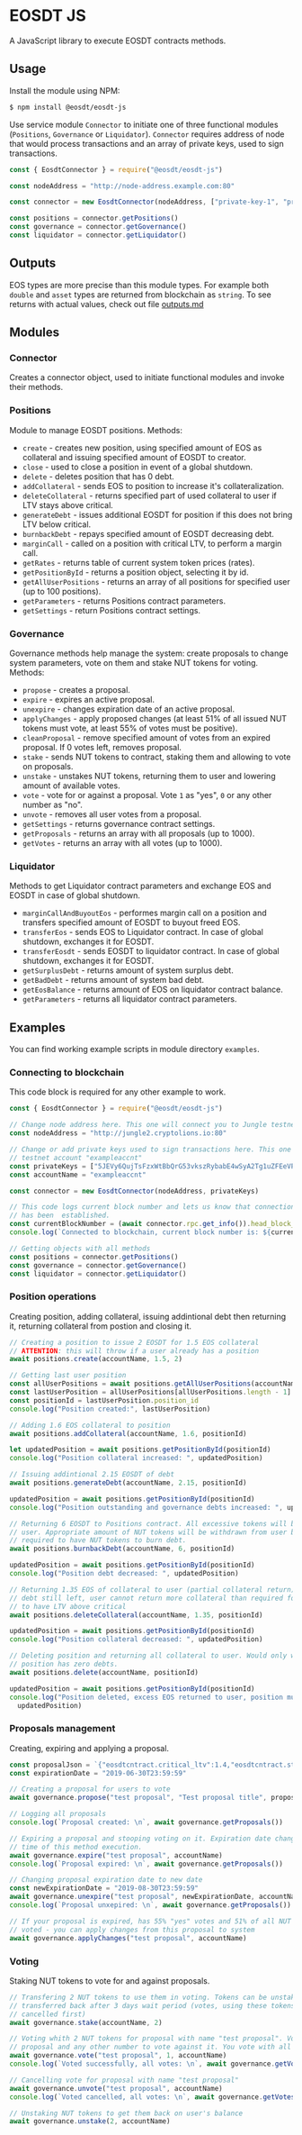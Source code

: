 # EOSDT JS 
A JavaScript library to execute EOSDT contracts methods. 

## Usage
Install the module using NPM:
```bash
$ npm install @eosdt/eosdt-js
```
Use service module `Connector` to initiate one of three functional modules (`Positions`, `Governance` or `Liquidator`). `Connector` requires address of node that would process transactions and an array of private keys, used to sign transactions. 

```Javascript
const { EosdtConnector } = require("@eosdt/eosdt-js")

const nodeAddress = "http://node-address.example.com:80"

const connector = new EosdtConnector(nodeAddress, ["private-key-1", "private-key-2"])

const positions = connector.getPositions()
const governance = connector.getGovernance()
const liquidator = connector.getLiquidator()
```

## Outputs
EOS types are more precise than this module types. For example both `double` and `asset` types are returned from blockchain as `string`. To see returns with actual values, check out file [outputs.md](outputs.md)

## Modules

### Connector 
Creates a connector object, used to initiate functional modules and invoke their methods.

### Positions
Module to manage EOSDT positions. Methods:
- `create` - creates new position, using specified amount of EOS as collateral and issuing specified amount of EOSDT to creator. 
- `close` - used to close a position in event of a global shutdown.
- `delete` - deletes position that has 0 debt.
- `addCollateral` - sends EOS to position to increase it's collateralization. 
- `deleteCollateral` - returns specified part of used collateral to user if LTV stays above critical.
- `generateDebt` - issues additional EOSDT for position if this does not bring LTV below critical.
- `burnbackDebt` - repays specified amount of EOSDT decreasing debt.
- `marginCall` - called on a position with critical LTV, to perform a margin call.
- `getRates` - returns table of current system token prices (rates).
- `getPositionById` - returns a position object, selecting it by id.
- `getAllUserPositions` - returns an array of all positions for specified user (up to 100 positions).
- `getParameters` - returns Positions contract parameters. 
- `getSettings` - return Positions contract settings.

### Governance 
Governance methods help manage the system: create proposals to change system parameters, vote on them and stake NUT tokens for voting. Methods:
- `propose` - creates a proposal. 
- `expire` - expires an active proposal.
- `unexpire` - changes expiration date of an active proposal.
- `applyChanges` - apply proposed changes (at least 51% of all issued NUT tokens must vote, at least 55% of votes must be positive).
- `cleanProposal` - remove specified amount of votes from an expired proposal. If 0 votes left, removes proposal.
- `stake` - sends NUT tokens to contract, staking them and allowing to vote on proposals.
- `unstake` - unstakes NUT tokens, returning them to user and lowering amount of available votes. 
- `vote` - vote for or against a proposal. Vote `1` as "yes", `0` or any other number as "no".
- `unvote` - removes all user votes from a proposal. 
- `getSettings` - returns governance contract settings.
- `getProposals` - returns an array with all proposals (up to 1000).
- `getVotes` - returns an array with all votes (up to 1000). 

### Liquidator
Methods to get Liquidator contract parameters and exchange EOS and EOSDT in case of global shutdown. 
- `marginCallAndBuyoutEos` - performes margin call on a position and transfers specified amount of EOSDT to buyout freed EOS.
- `transferEos` - sends EOS to Liquidator contract. In case of global shutdown, exchanges it for EOSDT.  
- `transferEosdt` - sends EOSDT to liquidator contract. In case of global shutdown, exchanges it for EOSDT.  
- `getSurplusDebt` - returns amount of system surplus debt.
- `getBadDebt` - returns amount of system bad debt. 
- `getEosBalance` - returns amount of EOS on liquidator contract balance.
- `getParameters` - returns all liquidator contract parameters.

## Examples
You can find working example scripts in module directory `examples`.

### Connecting to blockchain
This code block is required for any other example to work.
```Javascript
const { EosdtConnector } = require("@eosdt/eosdt-js")

// Change node address here. This one will connect you to Jungle testnet node
const nodeAddress = "http://jungle2.cryptolions.io:80"

// Change or add private keys used to sign transactions here. This one is from Jungle 
// testnet account "exampleaccnt"
const privateKeys = ["5JEVy6QujTsFzxWtBbQrG53vkszRybabE4wSyA2Tg1uZFEeVPks"]
const accountName = "exampleaccnt"

const connector = new EosdtConnector(nodeAddress, privateKeys)

// This code logs current block number and lets us know that connection 
// has been  established.
const currentBlockNumber = (await connector.rpc.get_info()).head_block_num
console.log(`Connected to blockchain, current block number is: ${currentBlockNumber}`)

// Getting objects with all methods
const positions = connector.getPositions()
const governance = connector.getGovernance()
const liquidator = connector.getLiquidator()
```

### Position operations
Creating position, adding collateral, issuing addintional debt then returning it, returning collateral from postion and closing it.
```Javascript
// Creating a position to issue 2 EOSDT for 1.5 EOS collateral
// ATTENTION: this will throw if a user already has a position
await positions.create(accountName, 1.5, 2)

// Getting last user position
const allUserPositions = await positions.getAllUserPositions(accountName)
const lastUserPosition = allUserPositions[allUserPositions.length - 1]
const positionId = lastUserPosition.position_id
console.log("Position created:", lastUserPosition)

// Adding 1.6 EOS collateral to position
await positions.addCollateral(accountName, 1.6, positionId)

let updatedPosition = await positions.getPositionById(positionId)
console.log("Position collateral increased: ", updatedPosition)

// Issuing addintional 2.15 EOSDT of debt
await positions.generateDebt(accountName, 2.15, positionId)

updatedPosition = await positions.getPositionById(positionId)
console.log("Position outstanding and governance debts increased: ", updatedPosition)

// Returning 6 EOSDT to Positions contract. All excessive tokens will be returned to 
// user. Appropriate amount of NUT tokens will be withdrawn from user balance. User 
// required to have NUT tokens to burn debt.
await positions.burnbackDebt(accountName, 6, positionId)

updatedPosition = await positions.getPositionById(positionId)
console.log("Position debt decreased: ", updatedPosition)

// Returning 1.35 EOS of collateral to user (partial collateral return). If there is 
// debt still left, user cannot return more collateral than required for position 
// to have LTV above critical
await positions.deleteCollateral(accountName, 1.35, positionId)

updatedPosition = await positions.getPositionById(positionId)
console.log("Position collateral decreased: ", updatedPosition)

// Deleting position and returning all collateral to user. Would only work, if 
// position has zero debts.
await positions.delete(accountName, positionId)

updatedPosition = await positions.getPositionById(positionId)
console.log("Position deleted, excess EOS returned to user, position must now be undefined: ",
  updatedPosition)
```

### Proposals management
Creating, expiring and applying a proposal.

```Javascript
const proposalJson = `{"eosdtcntract.critical_ltv":1.4,"eosdtcntract.stability_fee":0.086,"reserved":"Update production contracts to v2.1"}`
const expirationDate = "2019-06-30T23:59:59"

// Creating a proposal for users to vote
await governance.propose("test proposal", "Test proposal title", proposalJson, expirationDate, accountName)

// Logging all proposals
console.log(`Proposal created: \n`, await governance.getProposals())

// Expiring a proposal and stooping voting on it. Expiration date changes to 
// time of this method execution.
await governance.expire("test proposal", accountName)
console.log(`Proposal expired: \n`, await governance.getProposals())

// Changing proposal expiration date to new date
const newExpirationDate = "2019-08-30T23:59:59"
await governance.unexpire("test proposal", newExpirationDate, accountName)
console.log(`Proposal unxepired: \n`, await governance.getProposals())

// If your proposal is expired, has 55% "yes" votes and 51% of all NUT tokens
// voted - you can apply changes from this proposal to system
await governance.applyChanges("test proposal", accountName)
```
### Voting
Staking NUT tokens to vote for and against proposals. 
```Javascript
// Transfering 2 NUT tokens to use them in voting. Tokens can be unstaked and 
// transferred back after 3 days wait period (votes, using these tokens must be 
// cancelled first)
await governance.stake(accountName, 2)

// Voting whith 2 NUT tokens for proposal with name "test proposal". Vote "1" for 
// proposal and any other number to vote against it. You vote with all staked tokens
await governance.vote("test proposal", 1, accountName)
console.log(`Voted successfully, all votes: \n`, await governance.getVotes())

// Cancelling vote for proposal with name "test proposal"
await governance.unvote("test proposal", accountName)
console.log(`Voted cancelled, all votes: \n`, await governance.getVotes())

// Unstaking NUT tokens to get them back on user's balance
await governance.unstake(2, accountName)
```

